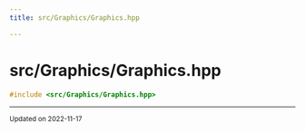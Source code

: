 ```yaml
---
title: src/Graphics/Graphics.hpp

---
```


# src/Graphics/Graphics.hpp




```cpp
#include <src/Graphics/Graphics.hpp>
```






-------------------------------

<sub>Updated on 2022-11-17</sub>
